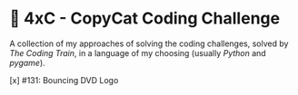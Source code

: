 # 🚂 4xC - CopyCat Coding Challenge

A collection of my approaches of solving the coding challenges, solved by *The Coding Train*, in a language of my choosing (usually *Python* and *pygame*).

[x] #131: Bouncing DVD Logo
